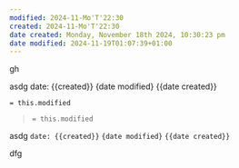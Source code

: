 ```yaml
---
modified: 2024-11-Mo'T'22:30
created: 2024-11-Mo'T'22:30
date created: Monday, November 18th 2024, 10:30:23 pm
date modified: 2024-11-19T01:07:39+01:00
---
```

gh

asdg
date: {{created}}
{date modified}
{{date created}}

`= this.modified`


> `= this.modified`
 

asdg
`date: {{created}}`
`{date modified}`
`{{date created}}`

dfg




